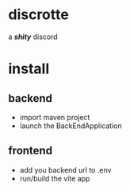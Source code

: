 # discrotte
a ***shity*** discord

# install
## backend
- import maven project
- launch the BackEndApplication

## frontend
- add you backend url to .env
- run/build the vite app
